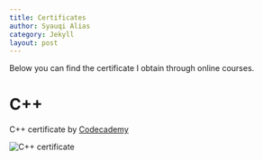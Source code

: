 ```yaml
---
title: Certificates
author: Syauqi Alias
category: Jekyll
layout: post
---
```

Below you can find the certificate I obtain through online courses.
# C++
C++ certificate by <a href="https://www.codecademy.com/profiles/java8066407685/certificates/b74a2390dfc4127fa5d43fe147425ad0" target="_blank">Codecademy</a>

![C++ certificate]( https://syauqi-alias.github.io/jekyll-gitbook/assets/c-cert.PNG "C++ certificate by Codecademy")
